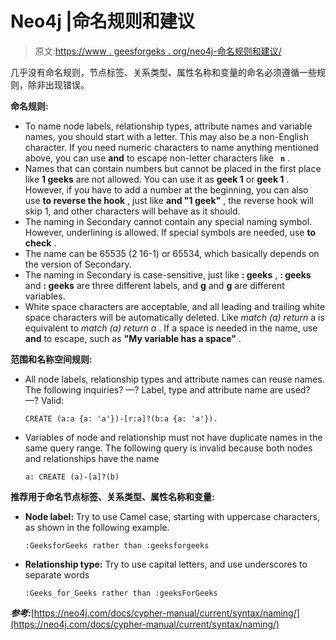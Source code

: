 # Neo4j |命名规则和建议

> 原文:[https://www . geesforgeks . org/neo4j-命名规则和建议/](https://www.geeksforgeeks.org/neo4j-naming-rules-and-recommendations/)

几乎没有命名规则，节点标签、关系类型、属性名称和变量的命名必须遵循一些规则，除非出现错误。

**命名规则:**

*   To name node labels, relationship types, attribute names and variable names, you should start with a letter. This may also be a non-English character. If you need numeric characters to name anything mentioned above, you can use **and** to escape non-letter characters like **` n`** .
*   Names that can contain numbers but cannot be placed in the first place like **1 geeks** are not allowed. You can use it as **geek 1** or **geek 1** . However, if you have to add a number at the beginning, you can also use **to reverse the hook** , just like **and "1 geek"** , the reverse hook will skip 1, and other characters will behave as it should.
*   The naming in Secondary cannot contain any special naming symbol. However, underlining is allowed. If special symbols are needed, use **to check** .
*   The name can be 65535 (2 16-1) or 65534, which basically depends on the version of Secondary.
*   The naming in Secondary is case-sensitive, just like **: geeks** , **: geeks** and **: geeks** are three different labels, and **g** and **g** are different variables.
*   White space characters are acceptable, and all leading and trailing white space characters will be automatically deleted. Like *match (a) return* a is equivalent to *match (a) return a* . If a space is needed in the name, use **and** to escape, such as **"My variable has a space"** .

**范围和名称空间规则:**

*   All node labels, relationship types and attribute names can reuse names. The following inquiries? —? Label, type and attribute name are used? —? Valid:

    ```
    CREATE (a:a {a: 'a'})-[r:a]?(b:a {a: 'a'}).
    ```

*   Variables of node and relationship must not have duplicate names in the same query range. The following query is invalid because both nodes and relationships have the name

    ```
    a: CREATE (a)-[a]?(b)
    ```

**推荐用于命名节点标签、关系类型、属性名称和变量:**

*   **Node label:** Try to use Camel case, starting with uppercase characters, as shown in the following example.

    ```
    :GeeksforGeeks rather than :geeksforgeeks
    ```

*   **Relationship type:** Try to use capital letters, and use underscores to separate words

    ```
    :Geeks_for_Geeks rather than :geeksForGeeks 
    ```

***参考:***[https://neo4j.com/docs/cypher-manual/current/syntax/naming/](https://neo4j.com/docs/cypher-manual/current/syntax/naming/)